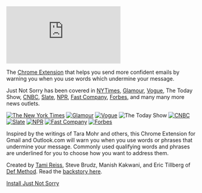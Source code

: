 <div class="video-container">
    <iframe src="https://www.youtube-nocookie.com/embed/riVZvP9zv0Y" title="YouTube video player" frameborder="0" allow="accelerometer; autoplay; clipboard-write; encrypted-media; gyroscope; picture-in-picture" allowfullscreen></iframe>
</div>

The [Chrome Extension](https://chrome.google.com/webstore/detail/just-not-sorry-the-gmail/fmegmibednnlgojepmidhlhpjbppmlci) that helps you send more confident emails by warning you when you use words which undermine your message.


Just Not Sorry has been covered in [NYTimes](https://www.nytimes.com/2019/09/27/style/exclamation-points.html), [Glamour](https://www.glamourmagazine.co.uk/article/just-not-sorry-app), [Vogue](https://www.vogue.com/article/just-not-sorry-plugin), The Today Show, [CNBC](https://www.cnbc.com/2019/04/16/saying-im-sorry-can-make-people-think-poorly-of-you-research-heres-what-successful-people-do-instead.html), [Slate](https://slate.com/human-interest/2015/12/new-chrome-app-helps-women-stop-saying-just-and-sorry-in-emails.html), [NPR](https://www.npr.org/2016/01/01/461714341/just-not-sorry-gmail-tackles-qualifying-words-in-professional-communication), [Fast Company](https://www.fastcompany.com/3055071/new-gmail-plug-in-highlights-words-and-phrases-that-undermine-your-messag), [Forbes](https://www.forbes.com/sites/carolinecastrillon/2019/07/14/how-women-can-stop-apologizing-and-take-their-power-back/), and many many more news outlets.

<div class="gallery">
    <a href="https://www.nytimes.com/2019/09/27/style/exclamation-points.html"><img src="{{ '/img/NewYorkTimes.svg' | relative_url }}" alt="The New York Times" /></a>
    <a href="https://www.glamourmagazine.co.uk/article/just-not-sorry-app"><img src="{{ '/img/Glamour.svg' | relative_url }}" alt="Glamour" /></a>
    <a href="https://www.vogue.com/article/just-not-sorry-plugin"><img src="{{ '/img/Vogue.svg' | relative_url }}" alt="Vogue" /></a>
    <img class="tall" src="{{ '/img/Today.svg' | relative_url }}" alt="The Today Show" />
    <a href="https://www.cnbc.com/2019/04/16/saying-im-sorry-can-make-people-think-poorly-of-you-research-heres-what-successful-people-do-instead.html"><img class="tall" src="{{ '/img/CNBC.svg' | relative_url }}" alt="CNBC" /></a>
    <a href="https://slate.com/human-interest/2015/12/new-chrome-app-helps-women-stop-saying-just-and-sorry-in-emails.html"><img src="{{ '/img/Slate.svg' | relative_url }}" alt="Slate" /></a>
    <a href="https://www.npr.org/2016/01/01/461714341/just-not-sorry-gmail-tackles-qualifying-words-in-professional-communication"><img src="{{ '/img/NPR.svg' | relative_url }}" alt="NPR" /></a>
    <a href="https://www.fastcompany.com/3055071/new-gmail-plug-in-highlights-words-and-phrases-that-undermine-your-messag"><img src="{{ '/img/FastCompany.svg' | relative_url }}" alt="Fast Company" /></a>
    <a href="https://www.forbes.com/sites/carolinecastrillon/2019/07/14/how-women-can-stop-apologizing-and-take-their-power-back/"><img src="{{ '/img/Forbes.svg' | relative_url }}" alt="Forbes" /></a>
</div>

Inspired by the writings of Tara Mohr and others, this Chrome Extension for Gmail and Outlook.com will warn you when you use words or phrases that undermine your message. Commonly used qualifying words and phrases are underlined for you to choose how you want to address them. 

Created by [Tami Reiss](https://linkedin.com/in/tamireiss), Steve Brudz, Manish Kakwani, and Eric Tillberg of [Def Method](https://www.defmethod.com/). Read the [backstory here](https://medium.com/@tamireiss/just-not-sorry-the-backstory-33f54b30fe48).

<div class="h-center">
    <a class="button" href="https://chrome.google.com/webstore/detail/just-not-sorry-the-gmail/fmegmibednnlgojepmidhlhpjbppmlci">Install Just Not Sorry</a>
</div>